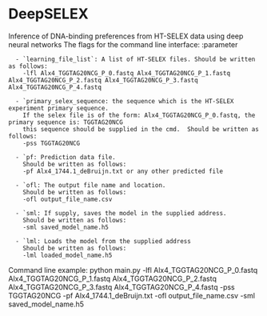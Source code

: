 # DeepSELEX
Inference of DNA-binding preferences from HT-SELEX data using deep neural networks
The flags for the command line interface:
    :parameter

      - `learning_file_list`: A list of HT-SELEX files. Should be written as follows:
        -lfl Alx4_TGGTAG20NCG_P_0.fastq Alx4_TGGTAG20NCG_P_1.fastq Alx4_TGGTAG20NCG_P_2.fastq Alx4_TGGTAG20NCG_P_3.fastq Alx4_TGGTAG20NCG_P_4.fastq

      - `primary_selex_sequence: the sequence which is the HT-SELEX experiment primary sequence.
        If the selex file is of the form: Alx4_TGGTAG20NCG_P_0.fastq, the primary sequence is: TGGTAG20NCG
        this sequence should be supplied in the cmd.  Should be written as follows:
        -pss TGGTAG20NCG

      - `pf: Prediction data file.
        Should be written as follows:
        -pf Alx4_1744.1_deBruijn.txt or any other predicted file

      - `ofl: The output file name and location.
        Should be written as follows:
        -ofl output_file_name.csv

      - `sml: If supply, saves the model in the supplied address.
        Should be written as follows:
        -sml saved_model_name.h5

      - `lml: Loads the model from the supplied address
        Should be written as follows:
        -lml loaded_model_name.h5
Command line example:
python main.py -lfl Alx4_TGGTAG20NCG_P_0.fastq Alx4_TGGTAG20NCG_P_1.fastq Alx4_TGGTAG20NCG_P_2.fastq Alx4_TGGTAG20NCG_P_3.fastq Alx4_TGGTAG20NCG_P_4.fastq
-pss TGGTAG20NCG -pf Alx4_1744.1_deBruijn.txt -ofl output_file_name.csv -sml saved_model_name.h5

